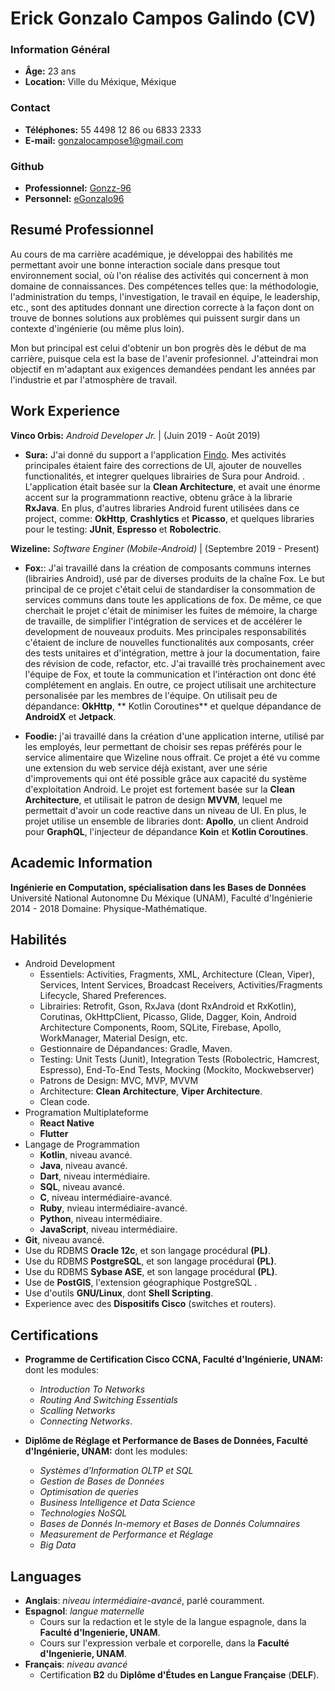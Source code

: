 # Erick Gonzalo Campos Galindo (CV)

### Information Général
* **Âge:** 23 ans
* **Location:** Ville du Méxique, Méxique

### Contact
* **Téléphones:** 55 4498 12 86 ou 6833 2333
* **E-mail:** gonzalocampose1@gmail.com

### Github
* **Professionnel:** [Gonzz-96](https://github.com/Gonzz-96)
* **Personnel:** [eGonzalo96](https://github.com/eGonzalo96)


## Resumé Professionnel

Au cours de ma carrière académique, je développai des habilités me permettant avoir une bonne interaction sociale dans presque tout environnement social, où l'on réalise des activités qui concernent à mon domaine de connaissances. Des compétences telles que: la méthodologie, l'administration du temps, l'investigation, le travail en équipe, le leadership, etc., sont des aptitudes donnant une direction correcte à la façon dont on trouve de bonnes solutions aux problèmes qui puissent surgir dans un contexte d'ingénierie (ou même plus loin).

Mon but principal est celui d'obtenir un bon progrès dès le début de ma carrière, puisque cela est la base de l'avenir profesionnel. J'atteindrai mon objectif en m'adaptant aux exigences demandées pendant les années par l'industrie et par l'atmosphère de travail.

## Work Experience

**Vinco Orbis:** *Android Developer Jr.* | (Juin 2019 - Août 2019)
* **Sura:** J'ai donné du support a l'application [Findo](https://play.google.com/store/apps/details?id=com.mx.sura.inversiones.findo&hl=en). Mes activités principales étaient faire des corrections de UI, ajouter de nouvelles functionalités, et integrer quelques librairies de Sura pour Android. . L'application était basée sur la **Clean Architecture**, et avait une énorme accent sur la programmationn reactive, obtenu  grâce à la librarie **RxJava**. En plus, d'autres libraries Android furent utilisées dans ce project, comme: **OkHttp**, **Crashlytics** et **Picasso**, et quelques libraries pour le testing: **JUnit**, **Espresso** et **Robolectric**.

**Wizeline:** *Software Enginer (Mobile-Android)* | (Septembre 2019 - Present)
* **Fox:**: J'ai travaillé dans la création de composants communs internes (librairies Android), usé par de diverses produits de la chaîne Fox. Le but principal de ce projet c'était celui de standardiser la consommation de services communs dans toute les applications de fox. De même, ce que cherchait le projet c'était de minimiser les fuites de mémoire, la charge de travaille, de simplifier l'intégration de services et de accélérer le development de nouveaux produits. Mes principales responsabilités c'étaient de inclure de nouvelles functionalités aux composants, créer des tests unitaires et d'intégration, mettre à jour la documentation, faire des révision de code, refactor, etc. J'ai travaillé très prochainement avec l'équipe de Fox, et toute la communication et l'intéraction ont donc été complétement en anglais. En outre, ce project utilisait une architecture personalisée par les membres de l'équipe. On utilisait peu de dépandance: **OkHttp**, ** Kotlin Coroutines** et quelque dépandance de **AndroidX** et **Jetpack**.

* **Foodie:** j'ai travaillé dans la création d'une application interne, utilisé par les employés, leur permettant de choisir ses repas préférés pour le service alimentaire que Wizeline nous offrait. Ce projet a été vu comme une extension du web service déjà existant, aver une série d'improvements qui ont été possible grâce aux capacité du système d'exploitation Android. Le projet est fortement basée sur la **Clean Architecture**, et utilisait le patron de design **MVVM**, lequel me permettait d'avoir un code reactive dans un niveau de UI. En plus, le projet utilise un ensemble de libraries dont: **Apollo**, un client Android pour **GraphQL**, l'injecteur de dépandance **Koin** et **Kotlin Coroutines**.

## Academic Information
**Ingénierie en Computation, spécialisation dans les Bases de Données**
Université National Autonomne Du Méxique (UNAM), Faculté d'Ingénierie
2014 - 2018
Domaine: Physique-Mathématique.

## Habilités
* Android Development
	* Essentiels: Activities, Fragments, XML, Architecture (Clean, Viper), Services, Intent Services, Broadcast Receivers,  Activities/Fragments Lifecycle, Shared Preferences.
	* Librairies: Retrofit, Gson, RxJava (dont RxAndroid et RxKotlin), Corutinas, OkHttpClient, Picasso, Glide, Dagger, Koin, Android Architecture Components, Room, SQLite, Firebase, Apollo, WorkManager, Material Design, etc.
	* Gestionnaire de Dépandances: Gradle, Maven.
	* Testing: Unit Tests (Junit), Integration Tests (Robolectric, Hamcrest, Espresso), End-To-End Tests, Mocking (Mockito, Mockwebserver)
	* Patrons de Design: MVC, MVP, MVVM
	* Architecture: **Clean Architecture**, **Viper Architecture**.
	* Clean code. 
* Programation Multiplateforme
    * **React Native**
    * **Flutter**
* Langage de Programmation
	* **Kotlin**, niveau avancé.
	* **Java**, niveau avancé.
	* **Dart**, niveau intermédiaire.
	* **SQL**, niveau avancé.
	* **C**, niveau intermédiaire-avancé.
	* **Ruby**, nvieau intermédiaire-avancé.
	* **Python**, niveau intermédiaire.
	* **JavaScript**, niveau intermédiaire.
* **Git**, niveau avancé.
* Use du RDBMS **Oracle 12c**, et son langage procédural **(PL)**.
* Use du RDBMS **PostgreSQL**, et son langage procédural  **(PL)**.
* Use du RDBMS **Sybase ASE**, et son langage procédural  **(PL)**.
* Use de **PostGIS**, l'extension géographique PostgreSQL .
* Use d'outils **GNU/Linux**, dont **Shell Scripting**.
* Experience avec des **Dispositifs Cisco** (switches et routers).

## Certifications

* **Programme de Certification Cisco CCNA, Faculté d'Ingénierie, UNAM:** dont les modules:
	* *Introduction To Networks*
	* *Routing And Switching Essentials*
	* *Scalling Networks* 
	* *Connecting Networks*. 

* **Diplôme de Réglage et Performance de Bases de Données, Faculté d'Ingénierie, UNAM:** dont les modules:
	* *Systèmes d'Information OLTP et SQL*
	* *Gestion de Bases de Données*
	* *Optimisation de queries*
	* *Business Intelligence et Data Science*
	* *Technologies NoSQL*
	* *Bases de Donnés In-memory et Bases de Donnés Columnaires*
	* *Measurement de Performance et Réglage* 
	* *Big Data*

## Languages
* **Anglais**: *niveau intermédiaire-avancé*, parlé couramment.
* **Espagnol**: *langue maternelle*
	* Cours sur la redaction et le style de la langue espagnole, dans la **Faculté d'Ingenierie, UNAM**.
	* Cours sur l'expression verbale et corporelle, dans la **Faculté d'Ingenierie, UNAM**.
* **Français**: *niveau avancé*
	* Certification **B2** du **Diplôme d'Études en Langue Française** (**DELF**).
